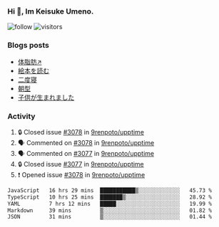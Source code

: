 ### Hi 👋, Im Keisuke Umeno.

<!--
**9renpoto/9renpoto** is a ✨ _special_ ✨ repository because its `README.md` (this file) appears on your GitHub profile.

Here are some ideas to get you started:

- 🔭 I’m currently working on ...
- 🌱 I’m currently learning ...
- 👯 I’m looking to collaborate on ...
- 🤔 I’m looking for help with ...
- 💬 Ask me about ...
- 📫 How to reach me: ...
- 😄 Pronouns: ...
- ⚡ Fun fact: ...
-->

![follow](https://img.shields.io/github/followers/9renpoto?label=Follow&style=social)
![visitors](https://komarev.com/ghpvc/?username=9renpoto&label=Profile%20views&color=0e75b6&style=flat)

### Blogs posts

<!-- BLOG-POST-LIST:START -->
- [体脂肪↗](https://9renpoto.win/entry/2024/08/12/gaining_fat)
- [絵本を読む](https://9renpoto.win/entry/2024/07/26/picture_book)
- [二度寝](https://9renpoto.win/entry/2024/07/18/going_back_to_sleep)
- [朝型](https://9renpoto.win/entry/2024/05/29/im-an-early)
- [子供が生まれました](https://9renpoto.win/entry/2024/04/18/hello-world)
<!-- BLOG-POST-LIST:END -->

### Activity

<!--START_SECTION:activity-->
1. 🔒 Closed issue [#3078](https://github.com/9renpoto/upptime/issues/3078) in [9renpoto/upptime](https://github.com/9renpoto/upptime)
2. 🗣 Commented on [#3078](https://github.com/9renpoto/upptime/issues/3078#issuecomment-2306122930) in [9renpoto/upptime](https://github.com/9renpoto/upptime)
3. 🗣 Commented on [#3077](https://github.com/9renpoto/upptime/issues/3077#issuecomment-2306122891) in [9renpoto/upptime](https://github.com/9renpoto/upptime)
4. 🔒 Closed issue [#3077](https://github.com/9renpoto/upptime/issues/3077) in [9renpoto/upptime](https://github.com/9renpoto/upptime)
5. ❗ Opened issue [#3078](https://github.com/9renpoto/upptime/issues/3078) in [9renpoto/upptime](https://github.com/9renpoto/upptime)
<!--END_SECTION:activity-->

<!--START_SECTION:waka-->

```txt
JavaScript   16 hrs 29 mins  ███████████▒░░░░░░░░░░░░░   45.73 %
TypeScript   10 hrs 25 mins  ███████▒░░░░░░░░░░░░░░░░░   28.92 %
YAML         7 hrs 12 mins   █████░░░░░░░░░░░░░░░░░░░░   19.99 %
Markdown     39 mins         ▒░░░░░░░░░░░░░░░░░░░░░░░░   01.82 %
JSON         31 mins         ▒░░░░░░░░░░░░░░░░░░░░░░░░   01.44 %
```

<!--END_SECTION:waka-->
